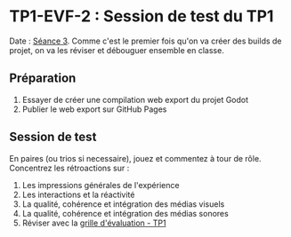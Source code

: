# TP1-EVF-2 : Session de test du TP1

Date : <!-- varexp:begin SEANCE_EVF_2 -->[Séance 3](/01-deroulement/03/)<!-- varexp:end -->. Comme c'est le premier fois qu'on va créer des builds de projet, on va les réviser et débouguer ensemble en classe.

## Préparation

1. Essayer de créer une compilation web export du projet Godot
2. Publier le web export sur GitHub Pages

## Session de test 

En paires (ou trios si necessaire), jouez et commentez à tour de rôle. Concentrez les rétroactions sur : 

1. Les impressions générales de l'expérience
2. Les interactions et la réactivité
3. La qualité, cohérence et intégration des médias visuels
4. La qualité, cohérence et intégration des médias sonores
5. Réviser avec la [grille d'évaluation - TP1](/03-evaluations/sommatives/01/grille-evaluation/)
